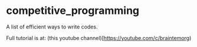 # competitive_programming
A list of efficient ways to write codes.

Full tutorial is at: (this youtube channel)[https://youtube.com/c/braintemorg)
